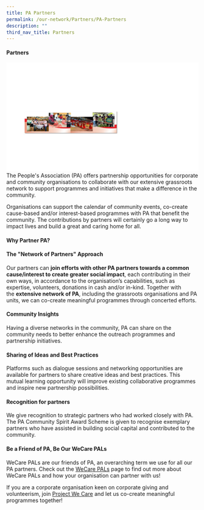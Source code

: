 ```yaml
---
title: PA Partners
permalink: /our-network/Partners/PA-Partners
description: ""
third_nav_title: Partners
---
```

#### Partners

![](/images/Our%20Network/Partners/Banner%20(Partners).jpg)
The People's Association (PA) offers partnership opportunities for corporate and community organisations to collaborate with our extensive grassroots network to support programmes and initiatives that make a difference in the community.

Organisations can support the calendar of community events, co-create cause-based and/or interest-based programmes with PA that benefit the community. The contributions by partners will certainly go a long way to impact lives and build a great and caring home for all.

#### Why Partner PA?

#### The "Network of Partners" Approach

Our partners can **join efforts with other PA partners towards a common cause/interest to create greater social impact**, each contributing in their own ways, in accordance to the organisation’s capabilities, such as expertise, volunteers, donations in cash and/or in-kind. Together with the **extensive network of PA**, including the grassroots organisations and PA units, we can co-create meaningful programmes through concerted efforts.


#### Community Insights

Having a diverse networks in the community, PA can share on the community needs to better enhance the outreach programmes and partnership initiatives.

#### Sharing of Ideas and Best Practices
Platforms such as dialogue sessions and networking opportunities are available for partners to share creative ideas and best practices. This mutual learning opportunity will improve existing collaborative programmes and inspire new partnership possibilities.

#### Recognition for partners

We give recognition to strategic partners who had worked closely with PA. The PA Community Spirit Award Scheme is given to recognise exemplary partners who have assisted in building social capital and contributed to the community.

#### Be a Friend of PA, Be Our WeCare PALs

WeCare PALs are our friends of PA, an overarching term we use for all our PA partners. Check out the [WeCare PALs](our-network/partners/wecare-pals) page to find out more about WeCare PALs and how your organisation can partner with us!



If you are a corporate organisation keen on corporate giving and volunteerism, join [Project We Care](our-network/partners/project-we-care) and let us co-create meaningful programmes together!